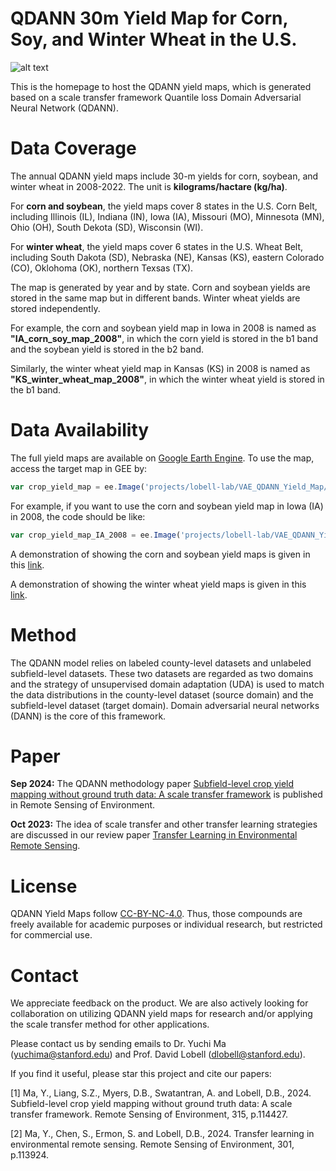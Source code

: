 # QDANN 30m Yield Map for Corn, Soy, and Winter Wheat in the U.S. 

![alt text](https://github.com/yuchima8/QDANN_Yield_Map/blob/76832033ddc067b7c29981288bfe6b899fe057cf/QDANN_yield_map.png)

This is the homepage to host the QDANN yield maps, which is generated based on a scale transfer framework Quantile loss Domain Adversarial Neural Network (QDANN).

# Data Coverage

The annual QDANN yield maps include 30-m yields for corn, soybean, and winter wheat in 2008-2022. The unit is __kilograms/hactare (kg/ha)__. 

For __corn and soybean__, the yield maps cover 8 states in the U.S. Corn Belt, including Illinois (IL), Indiana (IN), Iowa (IA), Missouri (MO), Minnesota (MN), Ohio (OH), South Dekota (SD), Wisconsin (WI). 

For __winter wheat__, the yield maps cover 6 states in the U.S. Wheat Belt, including South Dakota (SD), Nebraska (NE), Kansas (KS), eastern Colorado (CO), Oklohoma (OK), northern Texsas (TX). 

The map is generated by year and by state. Corn and soybean yields are stored in the same map but in different bands. Winter wheat yields are stored independently. 

For example, the corn and soybean yield map in Iowa in 2008 is named as __"IA_corn_soy_map_2008"__, in which the corn yield is stored in the b1 band and the soybean yield is stored in the b2 band. 

Similarly, the winter wheat yield map in Kansas (KS) in 2008 is named as __"KS_winter_wheat_map_2008"__, in which the winter wheat yield is stored in the b1 band.

# Data Availability

The full yield maps are available on [Google Earth Engine](https://code.earthengine.google.com/?asset=projects/lobell-lab/VAE_QDANN_Yield_Map). To use the map, access the target map in GEE by: 

```javascript
var crop_yield_map = ee.Image('projects/lobell-lab/VAE_QDANN_Yield_Map/' + state + '/' + image_name)
```

For example, if you want to use the corn and soybean yield map in Iowa (IA) in 2008, the code should be like:

```javascript
var crop_yield_map_IA_2008 = ee.Image('projects/lobell-lab/VAE_QDANN_Yield_Map/IA/IA_corn_soy_map_2008')
```

A demonstration of showing the corn and soybean yield maps is given in this [link](https://code.earthengine.google.com/47e3b00b53aba6a9fb1f7cf3ad32e178?asset=projects%2Flobell-lab%2FVAE_QDANN_Yield_Map).

A demonstration of showing the winter wheat yield maps is given in this [link](https://code.earthengine.google.com/32faae2d6c142bfa5be8752df2850485?asset=projects%2Flobell-lab%2FVAE_QDANN_Yield_Map).

# Method 

The QDANN model relies on labeled county-level datasets and unlabeled subfield-level datasets. These two datasets are regarded as two domains and the strategy of unsupervised domain adaptation (UDA) is used to match the data distributions in the county-level dataset (source domain) and the subfield-level dataset (target domain). Domain adversarial neural networks (DANN) is the core of this framework. 

# Paper

**Sep 2024:** The QDANN methodology paper [Subfield-level crop yield mapping without ground truth data: A scale
transfer framework](https://www.sciencedirect.com/science/article/pii/S003442572400453X?dgcid=author) is published in Remote Sensing of Environment. 

**Oct 2023:** The idea of scale transfer and other transfer learning strategies are discussed in our review paper [Transfer Learning in Environmental Remote Sensing](https://www.sciencedirect.com/science/article/pii/S0034425723004765). 

# License

QDANN Yield Maps follow [CC-BY-NC-4.0](https://github.com/yuchima8/QDANN_Yield_Map/blob/main/CC-BY-NC-SA-4.0.txt). Thus, those compounds are freely available for academic purposes or individual research, but restricted for commercial use.

# Contact

We appreciate feedback on the product. We are also actively looking for collaboration on utilizing QDANN yield maps for research and/or applying the scale transfer method for other applications. 

Please contact us by sending emails to Dr. Yuchi Ma (yuchima@stanford.edu) and Prof. David Lobell (dlobell@stanford.edu).

If you find it useful, please star this project and cite our papers:

[1] Ma, Y., Liang, S.Z., Myers, D.B., Swatantran, A. and Lobell, D.B., 2024. Subfield-level crop yield mapping without ground truth data: A scale transfer framework. Remote Sensing of Environment, 315, p.114427.

[2] Ma, Y., Chen, S., Ermon, S. and Lobell, D.B., 2024. Transfer learning in environmental remote sensing. Remote Sensing of Environment, 301, p.113924.

